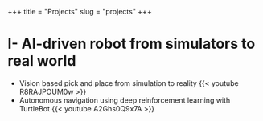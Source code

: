 +++
title = "Projects"
slug = "projects"
+++

# I- AI-driven robot from simulators to real world
- Vision based pick and place from simulation to reality
{{< youtube R8RAJPOUM0w >}}
- Autonomous navigation using deep reinforcement learning with TurtleBot
{{< youtube A2Ghs0Q9x7A >}}
